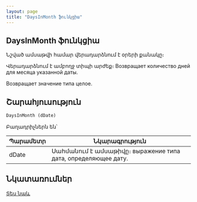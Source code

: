 ```yaml
---
layout: page
title: "DaysInMonth ֆունկցիա"
---
```


## DaysInMonth ֆունկցիա


Նշված ամսաթվի համար վերադարձնում է օրերի քանակը։

Վերադարձնում է ամբողջ տիպի արժեք։
Возвращает количество дней для месяца указанной даты.

Возвращает значение типа целое.


## Շարահյուսություն

```vb
DaysInMonth (dDate)
```

Բաղադրիչներն են՝

| Պարամետր | Նկարագրություն |
|--|--|
| dDate | Սահմանում է ամսաթիվը։ выражение типа дата, определяющее дату. |


## Նկատառումներ

[Տես նաև](../../functions.html)
